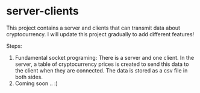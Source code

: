 # server-clients
This project contains a server and clients that can transmit data about cryptocurrency.
I will update this project gradually to add different features!


Steps:
1. Fundamental socket programing: There is a server and one client. In the server, a table of cryptocurrency prices is created to send this data to the client when they are connected. The data is stored as a csv file in both sides.
2.  Coming soon .. :)

